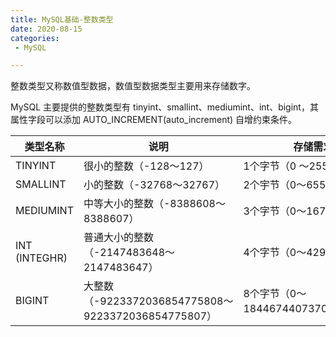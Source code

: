 ```yaml
---
title: MySQL基础-整数类型
date: 2020-08-15
categories:
 - MySQL

---
```


整数类型又称数值型数据，数值型数据类型主要用来存储数字。

MySQL 主要提供的整数类型有 tinyint、smallint、mediumint、int、bigint，其属性字段可以添加 AUTO_INCREMENT(auto_increment) 自增约束条件。

| 类型名称      | 说明                                                | 存储需求                           |
| ------------- | --------------------------------------------------- | ---------------------------------- |
| TINYINT       | 很小的整数（-128〜127）                             | 1个字节（0 〜255）                 |
| SMALLINT      | 小的整数（-32768〜32767）                           | 2个宇节（0〜65535）                |
| MEDIUMINT     | 中等大小的整数（-8388608〜8388607）                 | 3个字节（0〜16777215）             |
| INT (INTEGHR) | 普通大小的整数（-2147483648〜2147483647）           | 4个字节（0〜4294967295）           |
| BIGINT        | 大整数（-9223372036854775808〜9223372036854775807） | 8个字节（0〜18446744073709551615） |
